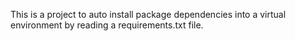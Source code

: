 This is a project to auto install package dependencies into a virtual environment by reading a requirements.txt file.
